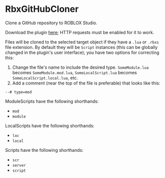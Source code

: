 # RbxGitHubCloner
Clone a GitHub repository to ROBLOX Studio.

Download the plugin [here](https://www.roblox.com/library/565656434/GitHub-Cloner); HTTP requests must be enabled for it to work.

Files will be cloned to the selected target object if they have a `.lua` or `.rbxs` file extension. By default they will be `Script` instances (this can be globally changed in the plugin's user interface); you have two options for correcting this:

1. Change the file's name to include the desired type. `SomeModule.lua` becomes `SomeModule.mod.lua`, `SomeLocalScript.lua` becomes `SomeLocalScript.local.lua`, etc.
2. Add a comment (near the top of the file is preferable) that looks like this:

```
--# type=mod
```

ModuleScripts have the following shorthands:

* `mod`
* `module`

LocalScripts have the following shorthands:

* `loc`
* `local`

Scripts have the following shorthands:

* `scr`
* `server`
* `script`